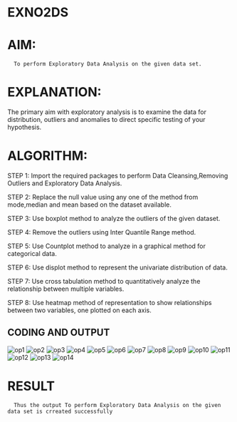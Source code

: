 # EXNO2DS
# AIM:
      To perform Exploratory Data Analysis on the given data set.
      
# EXPLANATION:
  The primary aim with exploratory analysis is to examine the data for distribution, outliers and anomalies to direct specific testing of your hypothesis.
  
# ALGORITHM:
STEP 1: Import the required packages to perform Data Cleansing,Removing Outliers and Exploratory Data Analysis.

STEP 2: Replace the null value using any one of the method from mode,median and mean based on the dataset available.

STEP 3: Use boxplot method to analyze the outliers of the given dataset.

STEP 4: Remove the outliers using Inter Quantile Range method.

STEP 5: Use Countplot method to analyze in a graphical method for categorical data.

STEP 6: Use displot method to represent the univariate distribution of data.

STEP 7: Use cross tabulation method to quantitatively analyze the relationship between multiple variables.

STEP 8: Use heatmap method of representation to show relationships between two variables, one plotted on each axis.

## CODING AND OUTPUT
![op1](image.png)
![op2](image-1.png)
![op3](image-2.png)
![op4](image-3.png)
![op5](image-4.png)
![op6](image-5.png)
![op7](image-6.png)
![op8](image-7.png)
![op9](image-8.png)
![op10](image-9.png)
![op11](image-10.png)
![op12](image-11.png)
![op13](image-12.png)
![op14](image-13.png)

# RESULT
      Thus the output To perform Exploratory Data Analysis on the given data set is crreated successfully 